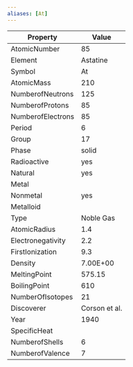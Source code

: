 ```yaml
---
aliases: [At]
---
```


| Property          | Value         |
| ----------------- | ------------- |
| AtomicNumber      | 85            |
| Element           | Astatine      |
| Symbol            | At            |
| AtomicMass        | 210           |
| NumberofNeutrons  | 125           |
| NumberofProtons   | 85            |
| NumberofElectrons | 85            |
| Period            | 6             |
| Group             | 17            |
| Phase             | solid         |
| Radioactive       | yes           |
| Natural           | yes           |
| Metal             |               |
| Nonmetal          | yes           |
| Metalloid         |               |
| Type              | Noble Gas     |
| AtomicRadius      | 1.4           |
| Electronegativity | 2.2           |
| FirstIonization   | 9.3           |
| Density           | 7.00E+00      |
| MeltingPoint      | 575.15        |
| BoilingPoint      | 610           |
| NumberOfIsotopes  | 21            |
| Discoverer        | Corson et al. |
| Year              | 1940          |
| SpecificHeat      |               |
| NumberofShells    | 6             |
| NumberofValence   | 7             |
